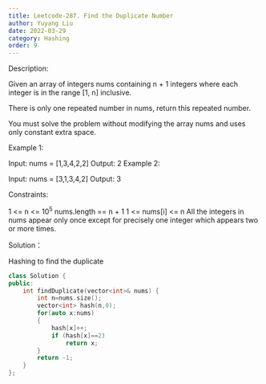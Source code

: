 ```yaml
---
title: Leetcode-287. Find the Duplicate Number
author: Yuyang Liu
date: 2022-03-29
category: Hashing
order: 9
---
```


Description:

Given an array of integers nums containing n + 1 integers where each integer is in the range [1, n] inclusive.

There is only one repeated number in nums, return this repeated number.

You must solve the problem without modifying the array nums and uses only constant extra space.

 

Example 1:

Input: nums = [1,3,4,2,2]
Output: 2
Example 2:

Input: nums = [3,1,3,4,2]
Output: 3
 

Constraints:

1 <= n <= 10<sup>5</sup>
nums.length == n + 1
1 <= nums[i] <= n
All the integers in nums appear only once except for precisely one integer which appears two or more times.

Solution：

Hashing to find the duplicate

``` c++
class Solution {
public:
    int findDuplicate(vector<int>& nums) {
        int n=nums.size();
        vector<int> hash(n,0);
        for(auto x:nums)
        {
            hash[x]++;
            if (hash[x]==2)
                return x;
        }
        return -1;
    }
};
```
